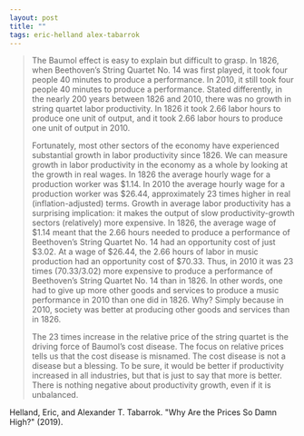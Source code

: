 ```yaml
---
layout: post
title: ""
tags: eric-helland alex-tabarrok
---
```


> The Baumol effect is easy to explain but difficult to grasp. In 1826, when Beethoven’s String Quartet No. 14 was first played, it took four people 40 minutes to produce a performance. In 2010, it still took four people 40 minutes to produce a performance. Stated differently, in the nearly 200 years between 1826 and 2010, there was no growth in string quartet labor productivity. In 1826 it took 2.66 labor hours to produce one unit of output, and it took 2.66 labor hours to produce one unit of output in 2010.
> 
> Fortunately, most other sectors of the economy have experienced substantial growth in labor productivity since 1826. We can measure growth in labor productivity in the economy as a whole by looking at the growth in real wages. In 1826 the average hourly wage for a production worker was $1.14. In 2010 the average hourly wage for a production worker was $26.44, approximately 23 times higher in real (inflation-adjusted) terms. Growth in average labor productivity has a surprising implication: it makes the output of slow productivity-growth sectors (relatively) more expensive. In 1826, the average wage of $1.14 meant that the 2.66 hours needed to produce a performance of Beethoven’s String Quartet No. 14 had an opportunity cost of just $3.02. At a wage of $26.44, the 2.66 hours of labor in music production had an opportunity cost of $70.33. Thus, in 2010 it was 23 times (70.33/3.02) more expensive to produce a performance of Beethoven’s String Quartet No. 14 than in 1826. In other words, one had to give up more other goods and services to produce a music performance in 2010 than one did in 1826. Why? Simply because in 2010, society was better at producing other goods and services than in 1826.
> 
> The 23 times increase in the relative price of the string quartet is the driving force of Baumol’s cost disease. The focus on relative prices tells us that the cost disease is misnamed. The cost disease is not a disease but a blessing. To be sure, it would be better if productivity increased in all industries, but that is just to say that more is better. There is nothing negative about productivity growth, even if it is unbalanced.

Helland, Eric, and Alexander T. Tabarrok. "Why Are the Prices So Damn High?" (2019).